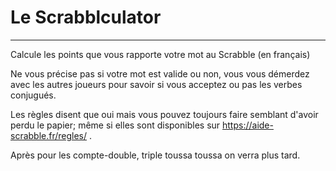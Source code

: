 # Le Scrabblculator

***

Calcule les points que vous rapporte votre mot au Scrabble (en français)

Ne vous précise pas si votre mot est valide ou non, vous vous démerdez avec les autres joueurs pour savoir si vous acceptez ou pas les verbes conjugués.

Les règles disent que oui mais vous pouvez toujours faire semblant d'avoir perdu le papier; même si elles sont disponibles sur https://aide-scrabble.fr/regles/ .

Après pour les compte-double, triple toussa toussa on verra plus tard.